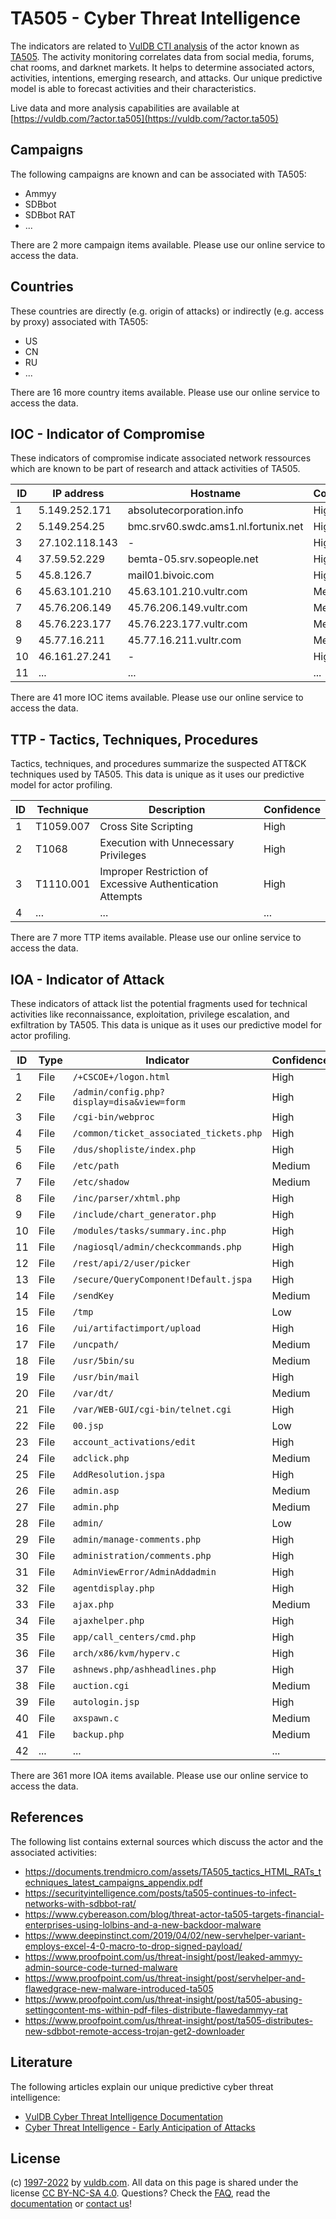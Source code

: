# TA505 - Cyber Threat Intelligence

The indicators are related to [VulDB CTI analysis](https://vuldb.com/?kb.cti) of the actor known as [TA505](https://vuldb.com/?actor.ta505). The activity monitoring correlates data from social media, forums, chat rooms, and darknet markets. It helps to determine associated actors, activities, intentions, emerging research, and attacks. Our unique predictive model is able to forecast activities and their characteristics.

Live data and more analysis capabilities are available at [https://vuldb.com/?actor.ta505](https://vuldb.com/?actor.ta505)

## Campaigns

The following campaigns are known and can be associated with TA505:

* Ammyy
* SDBbot
* SDBbot RAT
* ...

There are 2 more campaign items available. Please use our online service to access the data.

## Countries

These countries are directly (e.g. origin of attacks) or indirectly (e.g. access by proxy) associated with TA505:

* US
* CN
* RU
* ...

There are 16 more country items available. Please use our online service to access the data.

## IOC - Indicator of Compromise

These indicators of compromise indicate associated network ressources which are known to be part of research and attack activities of TA505.

ID | IP address | Hostname | Confidence
-- | ---------- | -------- | ----------
1 | 5.149.252.171 | absolutecorporation.info | High
2 | 5.149.254.25 | bmc.srv60.swdc.ams1.nl.fortunix.net | High
3 | 27.102.118.143 | - | High
4 | 37.59.52.229 | bemta-05.srv.sopeople.net | High
5 | 45.8.126.7 | mail01.bivoic.com | High
6 | 45.63.101.210 | 45.63.101.210.vultr.com | Medium
7 | 45.76.206.149 | 45.76.206.149.vultr.com | Medium
8 | 45.76.223.177 | 45.76.223.177.vultr.com | Medium
9 | 45.77.16.211 | 45.77.16.211.vultr.com | Medium
10 | 46.161.27.241 | - | High
11 | ... | ... | ...

There are 41 more IOC items available. Please use our online service to access the data.

## TTP - Tactics, Techniques, Procedures

Tactics, techniques, and procedures summarize the suspected ATT&CK techniques used by TA505. This data is unique as it uses our predictive model for actor profiling.

ID | Technique | Description | Confidence
-- | --------- | ----------- | ----------
1 | T1059.007 | Cross Site Scripting | High
2 | T1068 | Execution with Unnecessary Privileges | High
3 | T1110.001 | Improper Restriction of Excessive Authentication Attempts | High
4 | ... | ... | ...

There are 7 more TTP items available. Please use our online service to access the data.

## IOA - Indicator of Attack

These indicators of attack list the potential fragments used for technical activities like reconnaissance, exploitation, privilege escalation, and exfiltration by TA505. This data is unique as it uses our predictive model for actor profiling.

ID | Type | Indicator | Confidence
-- | ---- | --------- | ----------
1 | File | `/+CSCOE+/logon.html` | High
2 | File | `/admin/config.php?display=disa&view=form` | High
3 | File | `/cgi-bin/webproc` | High
4 | File | `/common/ticket_associated_tickets.php` | High
5 | File | `/dus/shopliste/index.php` | High
6 | File | `/etc/path` | Medium
7 | File | `/etc/shadow` | Medium
8 | File | `/inc/parser/xhtml.php` | High
9 | File | `/include/chart_generator.php` | High
10 | File | `/modules/tasks/summary.inc.php` | High
11 | File | `/nagiosql/admin/checkcommands.php` | High
12 | File | `/rest/api/2/user/picker` | High
13 | File | `/secure/QueryComponent!Default.jspa` | High
14 | File | `/sendKey` | Medium
15 | File | `/tmp` | Low
16 | File | `/ui/artifactimport/upload` | High
17 | File | `/uncpath/` | Medium
18 | File | `/usr/5bin/su` | Medium
19 | File | `/usr/bin/mail` | High
20 | File | `/var/dt/` | Medium
21 | File | `/var/WEB-GUI/cgi-bin/telnet.cgi` | High
22 | File | `00.jsp` | Low
23 | File | `account_activations/edit` | High
24 | File | `adclick.php` | Medium
25 | File | `AddResolution.jspa` | High
26 | File | `admin.asp` | Medium
27 | File | `admin.php` | Medium
28 | File | `admin/` | Low
29 | File | `admin/manage-comments.php` | High
30 | File | `administration/comments.php` | High
31 | File | `AdminViewError/AdminAddadmin` | High
32 | File | `agentdisplay.php` | High
33 | File | `ajax.php` | Medium
34 | File | `ajaxhelper.php` | High
35 | File | `app/call_centers/cmd.php` | High
36 | File | `arch/x86/kvm/hyperv.c` | High
37 | File | `ashnews.php/ashheadlines.php` | High
38 | File | `auction.cgi` | Medium
39 | File | `autologin.jsp` | High
40 | File | `axspawn.c` | Medium
41 | File | `backup.php` | Medium
42 | ... | ... | ...

There are 361 more IOA items available. Please use our online service to access the data.

## References

The following list contains external sources which discuss the actor and the associated activities:

* https://documents.trendmicro.com/assets/TA505_tactics_HTML_RATs_techniques_latest_campaigns_appendix.pdf
* https://securityintelligence.com/posts/ta505-continues-to-infect-networks-with-sdbbot-rat/
* https://www.cybereason.com/blog/threat-actor-ta505-targets-financial-enterprises-using-lolbins-and-a-new-backdoor-malware
* https://www.deepinstinct.com/2019/04/02/new-servhelper-variant-employs-excel-4-0-macro-to-drop-signed-payload/
* https://www.proofpoint.com/us/threat-insight/post/leaked-ammyy-admin-source-code-turned-malware
* https://www.proofpoint.com/us/threat-insight/post/servhelper-and-flawedgrace-new-malware-introduced-ta505
* https://www.proofpoint.com/us/threat-insight/post/ta505-abusing-settingcontent-ms-within-pdf-files-distribute-flawedammyy-rat
* https://www.proofpoint.com/us/threat-insight/post/ta505-distributes-new-sdbbot-remote-access-trojan-get2-downloader

## Literature

The following articles explain our unique predictive cyber threat intelligence:

* [VulDB Cyber Threat Intelligence Documentation](https://vuldb.com/?kb.cti)
* [Cyber Threat Intelligence - Early Anticipation of Attacks](https://www.scip.ch/en/?labs.20201022)

## License

(c) [1997-2022](https://vuldb.com/?kb.changelog) by [vuldb.com](https://vuldb.com/?kb.about). All data on this page is shared under the license [CC BY-NC-SA 4.0](https://creativecommons.org/licenses/by-nc-sa/4.0/). Questions? Check the [FAQ](https://vuldb.com/?kb.faq), read the [documentation](https://vuldb.com/?kb) or [contact us](https://vuldb.com/?contact)!
